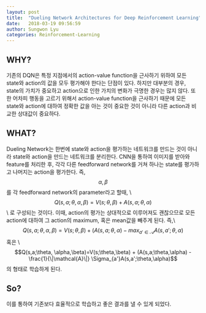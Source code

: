 ```yaml
---
layout: post
title:  "Dueling Network Architectures for Deep Reinforcement Learning"
date:   2018-03-19 09:56:59
author: Sungwon Lyu
categories: Reinforcement-Learning
---
```

## WHY? 
기존의 DQN은 특정 지점에서의 action-value function을 근사하기 위하여 모든 state와 action의 값을 모두 평가해야 한다는 단점이 있다. 하지만 대부분의 경우, state의 가치가 중요하고 action으로 인한 가치의 변화가 극명한 경우는 많지 않다. 또한 어차피 행동을 고르기 위해서 action-value function을 근사하기 때문에 모든 state와 action에 대하여 정확한 값을 아는 것이 중요한 것이 아니라 다른 action과 비교한 상대값이 중요하다. 

## WHAT?
Dueling Network는 한번에 state와 action을 평가하는 네트워크를 만드는 것이 아니라 state와 action을 만드는 네트워크를 분리한다. CNN을 통하여 이미지를 받아와 feature를 처리한 후, 각각 다른 feedforward network를 거쳐 하나는 state를 평가하고 나머지는 action을 평가한다. 즉, $$\alpha, \beta$$를 각 feedforward network의 parameter라고 할때, \\
$$Q(s,a;\theta, \alpha,\beta)=V(s;\theta,\beta) + A(s,a;\theta,\alpha)$$\\
로 구성되는 것이다. 이때, action의 평가는 상대적으로 이루어져도 괜찮으므로 모든 action에 대하여 그 action의 maximum, 혹은 mean값을 빼주게 된다. 즉,\\
$$Q(s,a;\theta, \alpha,\beta)=V(s;\theta,\beta) + (A(s,a;\theta,\alpha) - max_{a'\in \mathcal{A}} A(s,a';\theta,\alpha)$$ 혹은 \\
$$Q(s,a;\theta, \alpha,\beta)=V(s;\theta,\beta) + (A(s,a;\theta,\alpha) - \frac{1}{\|\mathcal{A}\|} \Sigma_{a'}A(s,a';\theta,\alpha)$$의 형태로 학습하게 된다. 

## So?
이를 통하여 기존보다 효율적으로 학습하고 좋은 결과를 낼 수 있게 되었다. 